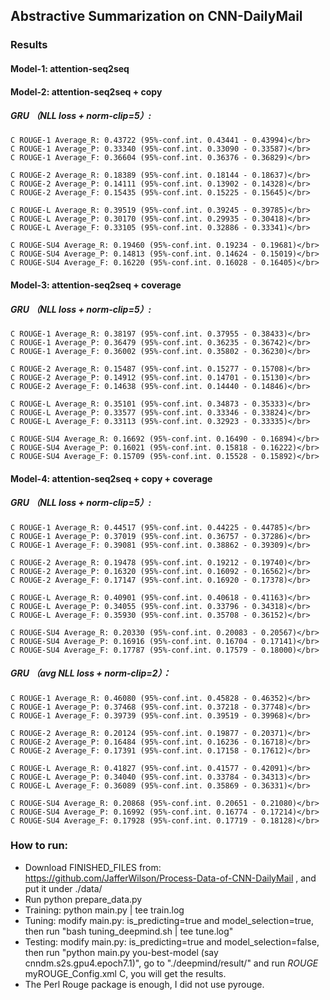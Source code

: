 ## Abstractive Summarization on CNN-DailyMail

### Results
#### Model-1: attention-seq2seq

#### Model-2: attention-seq2seq + copy
##### GRU （NLL loss + norm-clip=5）:
```
C ROUGE-1 Average_R: 0.43722 (95%-conf.int. 0.43441 - 0.43994)</br>
C ROUGE-1 Average_P: 0.33340 (95%-conf.int. 0.33090 - 0.33587)</br>
C ROUGE-1 Average_F: 0.36604 (95%-conf.int. 0.36376 - 0.36829)</br>

C ROUGE-2 Average_R: 0.18389 (95%-conf.int. 0.18144 - 0.18637)</br>
C ROUGE-2 Average_P: 0.14111 (95%-conf.int. 0.13902 - 0.14328)</br>
C ROUGE-2 Average_F: 0.15435 (95%-conf.int. 0.15225 - 0.15645)</br>

C ROUGE-L Average_R: 0.39519 (95%-conf.int. 0.39245 - 0.39785)</br>
C ROUGE-L Average_P: 0.30170 (95%-conf.int. 0.29935 - 0.30418)</br>
C ROUGE-L Average_F: 0.33105 (95%-conf.int. 0.32886 - 0.33341)</br>

C ROUGE-SU4 Average_R: 0.19460 (95%-conf.int. 0.19234 - 0.19681)</br>
C ROUGE-SU4 Average_P: 0.14813 (95%-conf.int. 0.14624 - 0.15019)</br>
C ROUGE-SU4 Average_F: 0.16220 (95%-conf.int. 0.16028 - 0.16405)</br>
```
#### Model-3: attention-seq2seq + coverage

##### GRU （NLL loss + norm-clip=5）:
```
C ROUGE-1 Average_R: 0.38197 (95%-conf.int. 0.37955 - 0.38433)</br>
C ROUGE-1 Average_P: 0.36479 (95%-conf.int. 0.36235 - 0.36742)</br>
C ROUGE-1 Average_F: 0.36002 (95%-conf.int. 0.35802 - 0.36230)</br>

C ROUGE-2 Average_R: 0.15487 (95%-conf.int. 0.15277 - 0.15708)</br>
C ROUGE-2 Average_P: 0.14912 (95%-conf.int. 0.14701 - 0.15130)</br>
C ROUGE-2 Average_F: 0.14638 (95%-conf.int. 0.14440 - 0.14846)</br>

C ROUGE-L Average_R: 0.35101 (95%-conf.int. 0.34873 - 0.35333)</br>
C ROUGE-L Average_P: 0.33577 (95%-conf.int. 0.33346 - 0.33824)</br>
C ROUGE-L Average_F: 0.33113 (95%-conf.int. 0.32923 - 0.33335)</br>

C ROUGE-SU4 Average_R: 0.16692 (95%-conf.int. 0.16490 - 0.16894)</br>
C ROUGE-SU4 Average_P: 0.16021 (95%-conf.int. 0.15818 - 0.16222)</br>
C ROUGE-SU4 Average_F: 0.15709 (95%-conf.int. 0.15528 - 0.15892)</br>
```
#### Model-4: attention-seq2seq + copy + coverage

##### GRU （NLL loss + norm-clip=5）:
```
C ROUGE-1 Average_R: 0.44517 (95%-conf.int. 0.44225 - 0.44785)</br>
C ROUGE-1 Average_P: 0.37019 (95%-conf.int. 0.36757 - 0.37286)</br>
C ROUGE-1 Average_F: 0.39081 (95%-conf.int. 0.38862 - 0.39309)</br>

C ROUGE-2 Average_R: 0.19478 (95%-conf.int. 0.19212 - 0.19740)</br>
C ROUGE-2 Average_P: 0.16320 (95%-conf.int. 0.16092 - 0.16562)</br>
C ROUGE-2 Average_F: 0.17147 (95%-conf.int. 0.16920 - 0.17378)</br>

C ROUGE-L Average_R: 0.40901 (95%-conf.int. 0.40618 - 0.41163)</br>
C ROUGE-L Average_P: 0.34055 (95%-conf.int. 0.33796 - 0.34318)</br>
C ROUGE-L Average_F: 0.35930 (95%-conf.int. 0.35708 - 0.36152)</br>

C ROUGE-SU4 Average_R: 0.20330 (95%-conf.int. 0.20083 - 0.20567)</br>
C ROUGE-SU4 Average_P: 0.16916 (95%-conf.int. 0.16704 - 0.17141)</br>
C ROUGE-SU4 Average_F: 0.17787 (95%-conf.int. 0.17579 - 0.18000)</br>
```
##### GRU （avg NLL loss + norm-clip=2）：
```
C ROUGE-1 Average_R: 0.46080 (95%-conf.int. 0.45828 - 0.46352)</br>
C ROUGE-1 Average_P: 0.37468 (95%-conf.int. 0.37218 - 0.37748)</br>
C ROUGE-1 Average_F: 0.39739 (95%-conf.int. 0.39519 - 0.39968)</br>

C ROUGE-2 Average_R: 0.20124 (95%-conf.int. 0.19877 - 0.20371)</br>
C ROUGE-2 Average_P: 0.16484 (95%-conf.int. 0.16236 - 0.16718)</br>
C ROUGE-2 Average_F: 0.17391 (95%-conf.int. 0.17158 - 0.17612)</br>

C ROUGE-L Average_R: 0.41827 (95%-conf.int. 0.41577 - 0.42091)</br>
C ROUGE-L Average_P: 0.34040 (95%-conf.int. 0.33784 - 0.34313)</br>
C ROUGE-L Average_F: 0.36089 (95%-conf.int. 0.35869 - 0.36331)</br>

C ROUGE-SU4 Average_R: 0.20868 (95%-conf.int. 0.20651 - 0.21080)</br>
C ROUGE-SU4 Average_P: 0.16992 (95%-conf.int. 0.16774 - 0.17214)</br>
C ROUGE-SU4 Average_F: 0.17928 (95%-conf.int. 0.17719 - 0.18128)</br>
```

### How to run:
- Download FINISHED_FILES from: https://github.com/JafferWilson/Process-Data-of-CNN-DailyMail , and put it under ./data/
- Run python prepare_data.py
- Training: python main.py | tee train.log
- Tuning: modify main.py: is_predicting=true and model_selection=true, then run "bash tuning_deepmind.sh | tee tune.log"
- Testing: modify main.py: is_predicting=true and model_selection=false, then run "python main.py you-best-model (say cnndm.s2s.gpu4.epoch7.1)", go to "./deepmind/result/" and run  $ROUGE$ myROUGE_Config.xml C, you will get the results.
- The Perl Rouge package is enough, I did not use pyrouge.
